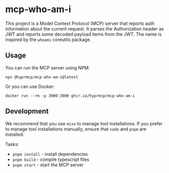 # mcp-who-am-i

This project is a Model Context Protocol (MCP) server that reports auth information about the current request.
It parses the Authorization header as JWT and reports some decoded payload items from the JWT.
The name is inspired by the `whoami` coreutils package.

## Usage

You can run the MCP server using NPM:

```shell
npx @hyprmcp/mcp-who-am-i@latest
```

Or you can use Docker:

```shell
docker run --rm -p 3000:3000 ghcr.io/hyprmcp/mcp-who-am-i
```

## Development

We recommend that you use `mise` to manage tool installations.
If you prefer to manage tool installations manually, ensure that `node` and `pnpm` are installed.

Tasks:

- `pnpm install` - install dependencies
- `pnpm build` - compile typescript files
- `pnpm start` - start the MCP server
